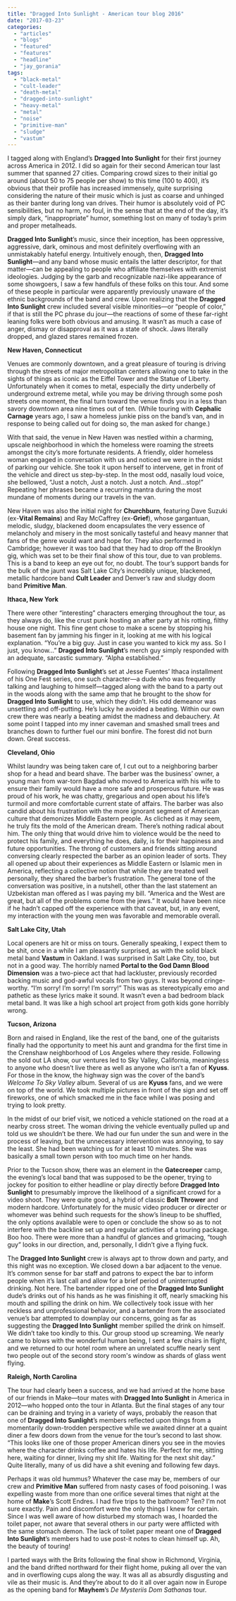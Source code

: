 ```yaml
---
title: "Dragged Into Sunlight - American tour blog 2016"
date: "2017-03-23"
categories: 
  - "articles"
  - "blogs"
  - "featured"
  - "features"
  - "headline"
  - "jay_gorania"
tags: 
  - "black-metal"
  - "cult-leader"
  - "death-metal"
  - "dragged-into-sunlight"
  - "heavy-metal"
  - "metal"
  - "noise"
  - "primitive-man"
  - "sludge"
  - "vastum"
---
```


I tagged along with England’s **Dragged Into Sunlight** for their first journey across America in 2012. I did so again for their second American tour last summer that spanned 27 cities. Comparing crowd sizes to their initial go around (about 50 to 75 people per show) to this time (100 to 400), it’s obvious that their profile has increased immensely, quite surprising considering the nature of their music which is just as coarse and unhinged as their banter during long van drives. Their humor is absolutely void of PC sensibilities, but no harm, no foul, in the sense that at the end of the day, it’s simply dark, “inappropriate” humor, something lost on many of today’s prim and proper metalheads.

**Dragged Into Sunlight**’s music, since their inception, has been oppressive, aggressive, dark, ominous and most definitely overflowing with an unmistakably hateful energy. Intuitively enough, then, **Dragged Into Sunlight**—and any band whose music entails the latter descriptor, for that matter—can be appealing to people who affiliate themselves with extremist ideologies. Judging by the garb and recognizable nazi-like appearance of some showgoers, I saw a few handfuls of these folks on this tour. And some of these people in particular were apparently previously unaware of the ethnic backgrounds of the band and crew. Upon realizing that the **Dragged Into Sunlight** crew included several visible minorities—or “people of color,” if that is still the PC phrase du jour—the reactions of some of these far-right leaning folks were both obvious and amusing. It wasn’t as much a case of anger, dismay or disapproval as it was a state of shock. Jaws literally dropped, and glazed stares remained frozen.

**New Haven, Connecticut**

Venues are commonly downtown, and a great pleasure of touring is driving through the streets of major metropolitan centers allowing one to take in the sights of things as iconic as the Eiffel Tower and the Statue of Liberty. Unfortunately when it comes to metal, especially the dirty underbelly of underground extreme metal, while you may be driving through some posh streets one moment, the final turn toward the venue finds you in a less than savory downtown area nine times out of ten. (While touring with **Cephalic Carnage** years ago, I saw a homeless junkie piss on the band’s van, and in response to being called out for doing so, the man asked for change.)

With that said, the venue in New Haven was nestled within a charming, upscale neighborhood in which the homeless were roaming the streets amongst the city’s more fortunate residents. A friendly, older homeless woman engaged in conversation with us and noticed we were in the midst of parking our vehicle. She took it upon herself to intervene, get in front of the vehicle and direct us step-by-step. In the most odd, nasally loud voice, she bellowed, “Just a notch, Just a notch. Just a notch. And…stop!” Repeating her phrases became a recurring mantra during the most mundane of moments during our travels in the van.

New Haven was also the initial night for **Churchburn**, featuring Dave Suzuki (ex-**Vital Remains**) and Ray McCaffrey (ex-**Grief**), whose gargantuan, melodic, sludgy, blackened doom encapsulates the very essence of melancholy and misery in the most sonically tasteful and heavy manner that fans of the genre would want and hope for. They also performed in Cambridge; however it was too bad that they had to drop off the Brooklyn gig, which was set to be their final show of this tour, due to van problems. This is a band to keep an eye out for, no doubt. The tour’s support bands for the bulk of the jaunt was Salt Lake City’s incredibly unique, blackened, metallic hardcore band **Cult Leader** and Denver’s raw and sludgy doom band **Primitive Man**.

**Ithaca, New York**

There were other “interesting” characters emerging throughout the tour, as they always do, like the crust punk hosting an after party at his rotting, filthy house one night. This fine gent chose to make a scene by stopping his basement fan by jamming his finger in it, looking at me with his logical explanation. “You’re a big guy. Just in case you wanted to kick my ass. So I just, you know…” **Dragged Into Sunlight**’s merch guy simply responded with an adequate, sarcastic summary. “Alpha established.”

Following **Dragged Into Sunlight**’s set at Jesse Fuentes’ Ithaca installment of his One Fest series, one such character—a dude who was frequently talking and laughing to himself—tagged along with the band to a party out in the woods along with the same amp that he brought to the show for **Dragged Into Sunlight** to use, which they didn’t. His odd demeanor was unsettling and off-putting. He’s lucky he avoided a beating. Within our own crew there was nearly a beating amidst the madness and debauchery. At some point I tapped into my inner caveman and smashed small trees and branches down to further fuel our mini bonfire. The forest did not burn down. Great success.

**Cleveland, Ohio**

Whilst laundry was being taken care of, I cut out to a neighboring barber shop for a head and beard shave. The barber was the business’ owner, a young man from war-torn Bagdad who moved to America with his wife to ensure their family would have a more safe and prosperous future. He was proud of his work, he was chatty, gregarious and open about his life’s turmoil and more comfortable current state of affairs. The barber was also candid about his frustration with the more ignorant segment of American culture that demonizes Middle Eastern people. As cliched as it may seem, he truly fits the mold of the American dream. There’s nothing radical about him. The only thing that would drive him to violence would be the need to protect his family, and everything he does, daily, is for their happiness and future opportunities. The throng of customers and friends sitting around conversing clearly respected the barber as an opinion leader of sorts. They all opened up about their experiences as Middle Eastern or Islamic men in America, reflecting a collective notion that while they are treated well personally, they shared the barber’s frustration. The general tone of the conversation was positive, in a nutshell, other than the last statement an Uzbekistan man offered as I was paying my bill. “America and the West are great, but all of the problems come from the jews.” It would have been nice if he hadn’t capped off the experience with that caveat, but, in any event, my interaction with the young men was favorable and memorable overall.

**Salt Lake City, Utah**

Local openers are hit or miss on tours. Generally speaking, I expect them to be shit, once in a while I am pleasantly surprised, as with the solid black metal band **Vastum** in Oakland. I was surprised in Salt Lake City, too, but not in a good way. The horribly named **Portal to the God Damn Blood Dimension** was a two-piece act that had lackluster, previously recorded backing music and god-awful vocals from two guys. It was beyond cringe-worthy. “I’m sorry! I’m sorry! I’m sorry!” This was as stereotypically emo and pathetic as these lyrics make it sound. It wasn’t even a bad bedroom black metal band. It was like a high school art project from goth kids gone horribly wrong.

**Tucson, Arizona**

Born and raised in England, like the rest of the band, one of the guitarists finally had the opportunity to meet his aunt and grandma for the first time in the Crenshaw neighborhood of Los Angeles where they reside. Following the sold out LA show, our ventures led to Sky Valley, California, meaningless to anyone who doesn’t live there as well as anyone who isn’t a fan of **Kyuss**. For those in the know, the highway sign was the cover of the band’s _Welcome To Sky Valley_ album. Several of us are **Kyuss** fans, and we were on top of the world. We took multiple pictures in front of the sign and set off fireworks, one of which smacked me in the face while I was posing and trying to look pretty.

In the midst of our brief visit, we noticed a vehicle stationed on the road at a nearby cross street. The woman driving the vehicle eventually pulled up and told us we shouldn’t be there. We had our fun under the sun and were in the process of leaving, but the unnecessary intervention was annoying, to say the least. She had been watching us for at least 10 minutes. She was basically a small town person with too much time on her hands.

Prior to the Tucson show, there was an element in the **Gatecreeper** camp, the evening’s local band that was supposed to be the opener, trying to jockey for position to either headline or play directly before **Dragged Into Sunlight** to presumably improve the likelihood of a significant crowd for a video shoot. They were quite good, a hybrid of classic **Bolt Thrower** and modern hardcore. Unfortunately for the music video producer or directer or whomever was behind such requests for the show’s lineup to be shuffled, the only options available were to open or conclude the show so as to not interfere with the backline set up and regular activities of a touring package. Boo hoo. There were more than a handful of glances and grimacing, “tough guy” looks in our direction, and, personally, I didn’t give a flying fuck.

The **Dragged Into Sunlight** crew is always apt to throw down and party, and this night was no exception. We closed down a bar adjacent to the venue. It’s common sense for bar staff and patrons to expect the bar to inform people when it’s last call and allow for a brief period of uninterrupted drinking. Not here. The bartender ripped one of the **Dragged Into Sunlight** dude’s drinks out of his hands as he was finishing it off, nearly smacking his mouth and spilling the drink on him. We collectively took issue with her reckless and unprofessional behavior, and a bartender from the associated venue’s bar attempted to downplay our concerns, going as far as suggesting the **Dragged Into Sunlight** member spilled the drink on himself. We didn’t take too kindly to this. Our group stood up screaming. We nearly came to blows with the wonderful human being, I sent a few chairs in flight, and we returned to our hotel room where an unrelated scuffle nearly sent two people out of the second story room's window as shards of glass went flying.

**Raleigh, North Carolina**

The tour had clearly been a success, and we had arrived at the home base of our friends in Make—tour mates with **Dragged Into Sunlight** in America in 2012—who hopped onto the tour in Atlanta. But the final stages of any tour can be draining and trying in a variety of ways, probably the reason that one of **Dragged Into Sunlight**’s members reflected upon things from a momentarily down-trodden perspective while we awaited dinner at a quaint diner a few doors down from the venue for the tour’s second to last show. “This looks like one of those proper American diners you see in the movies where the character drinks coffee and hates his life. Perfect for me, sitting here, waiting for dinner, living my shit life. Waiting for the next shit day.” Quite literally, many of us did have a shit evening and following few days.

Perhaps it was old hummus? Whatever the case may be, members of our crew and **Primitive Man** suffered from nasty cases of food poisoning. I was expelling waste from more than one orifice several times that night at the home of **Make**’s Scott Endres. I had five trips to the bathroom? Ten? I’m not sure exactly. Pain and discomfort were the only things I knew for certain. Since I was well aware of how disturbed my stomach was, I hoarded the toilet paper, not aware that several others in our party were afflicted with the same stomach demon. The lack of toilet paper meant one of **Dragged Into Sunlight**’s members had to use post-it notes to clean himself up. Ah, the beauty of touring!

I parted ways with the Brits following the final show in Richmond, Virginia, and the band drifted northward for their flight home, puking all over the van and in overflowing cups along the way. It was all as absurdly disgusting and vile as their music is. And they’re about to do it all over again now in Europe as the opening band for **Mayhem**’s _De Mysteriis Dom Sathanas_ tour.
